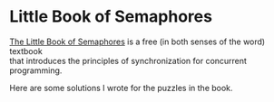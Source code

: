 # Little Book of Semaphores

[The Little Book of Semaphores](https://greenteapress.com/wp/semaphores/) is a free (in both senses of the word) textbook \
that introduces the principles of synchronization for concurrent programming.

Here are some solutions I wrote for the puzzles in the book.
